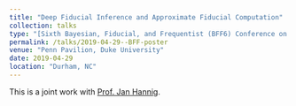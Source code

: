```yaml
---
title: "Deep Fiducial Inference and Approximate Fiducial Computation"
collection: talks
type: "[Sixth Bayesian, Fiducial, and Frequentist (BFF6) Conference on Model Uncertainty](https://www.samsi.info/programs-and-activities/year-long-research-programs/model-uncertainty-mathematical-statistical-mums/bayesian-fiducial-and-frequentist-bff-conferences/) Contributed Poster"
permalink: /talks/2019-04-29--BFF-poster
venue: "Penn Pavilion, Duke University"
date: 2019-04-29
location: "Durham, NC"
---
```


This is a joint work with [Prof. Jan Hannig](https://hannig.cloudapps.unc.edu/).
